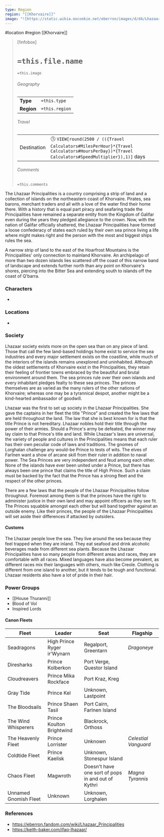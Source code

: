 ```yaml
---
type: Region
region: "[[Khorvaire]]"
image: "![https://static.wikia.nocookie.net/eberron/images/d/d4/Lhazaar_Principalities.jpg|250](https://static.wikia.nocookie.net/eberron/images/d/d4/Lhazaar_Principalities.jpg)"
---
```

 #location #region [[Khorvaire]]

> [!infobox]
> # `=this.file.name`
> `=this.image`
> ###### Geography
> |  |  |
> | ---- | ---- |
> | **Type** | `=this.type` |
> | **Region** | `=this.region` |
> ###### Travel
> |  |  |
> | ---- | ---- |
> | Destination | 🕓 `VIEW[round(2500 / (({Travel Calculators#MilesPerHour}*{Travel Calculators#HoursPerDay})*{Travel Calculators#SpeedMultiplier}),1)]` days |
> ###### Comments
> `=this.comments`

The Lhazaar Principalities is a country comprising a strip of land and a collection of islands on the northeastern coast of Khorvaire. Pirates, sea barons, merchant traders and all with a love of the water find their home there. With a history that is equal part piracy and seafaring trade the Principalities have remained a separate entity from the Kingdom of Galifar even during the years they pledged allegiance to the crown. Now, with the nation of Galifar officially shattered, the Lhazaar Principalities have formed a loose confederacy of states each ruled by their own sea prince living a life where might makes right and the person with the most and biggest ships rules the sea.

A narrow strip of land to the east of the Hoarfrost Mountains is the Principalities' only connection to mainland Khorvaire. An archipelago of more than two dozen islands lies scattered off the coast of this narrow band of landscape and extends further north than any point on Khorvaire's shores, piercing into the Bitter Sea and extending south to islands off the coast of Q'barra.

### Characters

* 

### Locations

* 

### Society

Lhazaar society exists more on the open sea than on any piece of land. Those that call the few land-based holdings home exist to service the sea industries and every major settlement exists on the coastline, while much of the interiors of the islands remains unexplored and uninhabited. Although the oldest settlements of Khorvaire exist in the Principalities, they retain their feeling of frontier towns embraced by the beautiful and brutal environment around them. The sea princes rule over their own islands and every inhabitant pledges fealty to these sea princes. The princes themselves are as varied as the many rulers of the other nations of Khorvaire; whereas one may be a tyrannical despot, another might be a kind-hearted ambassador of goodwill.

Lhazaar was the first to set up society in the Lhazaar Principalities. She gave the captains in her fleet the title "Prince" and created the few laws that are held throughout the land. The law that she is best known for is that the title Prince is not hereditary. Lhazaar nobles hold their title through the power of their armies. Should a Prince's army be defeated, the winner may lay claim to that Prince's title and land. While Lhazaar's laws are universal, the variety of people and cultures in the Principalities means that each ruler has their own peculiar code of laws and traditions. The gnomes of Lorghalan challenge any would-be Prince to tests of wits. The elves of Farlnen want a show of arcane skill from their ruler in addition to naval power. The Sea Princes are very independent and feud among each other. None of the islands have ever been united under a Prince, but there has always been one prince that claims the title of High Prince. Such a claim must be backed by the fact that the Prince has a strong fleet and the respect of the other princes.

There are a few laws that the people of the Lhazaar Principalities follow throughout. Foremost among them is that the princes have the right to administer justice in their own land and may appoint officers as they see fit. The Princes squabble amongst each other but will band together against an outside enemy. Like their princes, the people of the Lhazaar Principalities will set aside their differences if attacked by outsiders.

#### Customs

The Lhazaar people love the sea. They live around the sea because they feel trapped when they are inland. They eat seafood and drink alcoholic beverages made from different sea plants. Because the Lhazaar Principalities have so many people from different areas and races, they are comfortable with all races. Mixed languages have also become prevalent, as different races mix their languages with others, much like Creole. Clothing is different from one island to another, but it tends to be tough and functional. Lhazaar residents also have a lot of pride in their hair.

### Power Groups

* [[House Thuranni]]
* Blood of Vol
* Inspired Lords

#### Canon Fleets
  
| Fleet                 | Leader                      | Seat                                               | Flagship             |
| --------------------- | --------------------------- | -------------------------------------------------- | -------------------- |
| Seadragons            | High Prince Ryger ir'Wynarn | Regalport, Greentarn                               | *Dragoneye*          |
| Diresharks            | Prince Kolberkon            | Port Verge, Questor Island                         |                      |
| Cloudreavers          | Prince Mika Rockface        | Port Kraz, Kreg                                    |                      |
| Gray Tide             | Prince Kel                  | Unknown, Lastpoint                                 |                      |
| The Bloodsails        | Prince Shaen Tasil          | Port Cairn, Farlnen Island                         |                      |
| The Wind Whisperers   | Prince Koulton Brightwind   | Blackrock, Orthoss                                 |                      |
| The Heavenly Fleet    | Prince Lorrister            | Unknown                                            | *Celestial Vanguard* |
| Coldtide Fleet        | Prince Kaelisk              | Unknown, Stonespur Island                          |                      |
| Chaos Fleet           | Magwroth                    | Doesn't have one sort of pops in and out of Kythri | *Magna Tyrannis*     |
| Unnamed Gnomish Fleet | Unknown                     | Unknown, Lorghalen                                 |                      |

### References

* https://eberron.fandom.com/wiki/Lhazaar_Principalities
* https://keith-baker.com/ifaq-lhazaar/
